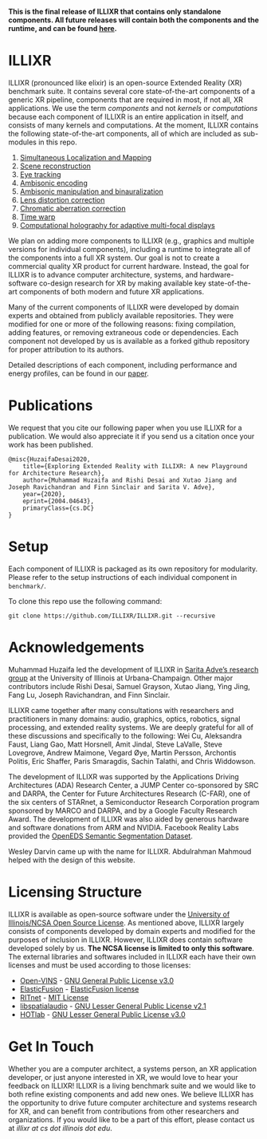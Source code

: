 **This is the final release of ILLIXR that contains only standalone components.
All future releases will contain both the components and the runtime, and can be found [here][1].**

# ILLIXR

ILLIXR (pronounced like elixir) is an open-source Extended Reality (XR) benchmark suite.
It contains several core state-of-the-art components of a generic XR pipeline,
    components that are required in most, if not all, XR applications.
We use the term _components_ and not _kernels_ or _computations_ because each component
    of ILLIXR is an entire application in itself, and consists of many kernels and computations.
At the moment, ILLIXR contains the following state-of-the-art components,
    all of which are included as sub-modules in this repo.

1.  [Simultaneous Localization and Mapping][20]
2.  [Scene reconstruction][21]
3.  [Eye tracking][22]
4.  [Ambisonic encoding][23]
5.  [Ambisonic manipulation and binauralization][23]
6.  [Lens distortion correction][24]
7.  [Chromatic aberration correction][24]
8.  [Time warp][24]
9.  [Computational holography for adaptive multi-focal displays][24]

We plan on adding more components to ILLIXR
    (e.g., graphics and multiple versions for individual components),
    including a runtime to integrate all of the components into a full XR system.
Our goal is not to create a commercial quality XR product for current hardware.
Instead, the goal for ILLIXR is to advance
    computer architecture,
    systems,
    and
    hardware-software co-design
    research for XR by making available key state-of-the-art components of both modern
    and future XR applications. 

Many of the current components of ILLIXR were developed by domain experts and obtained
    from publicly available repositories.
They were modified for one or more of the following reasons:
    fixing compilation,
    adding features,
    or
    removing extraneous code or dependencies.
Each component not developed by us is available as a forked github repository
    for proper attribution to its authors.

Detailed descriptions of each component, including performance and energy profiles,
    can be found in our [paper][2].

# Publications

We request that you cite our following paper when you use ILLIXR for a publication.
We would also appreciate it if you send us a citation once your work has been published.

```
@misc{HuzaifaDesai2020,
    title={Exploring Extended Reality with ILLIXR: A new Playground for Architecture Research},
    author={Muhammad Huzaifa and Rishi Desai and Xutao Jiang and Joseph Ravichandran and Finn Sinclair and Sarita V. Adve},
    year={2020},
    eprint={2004.04643},
    primaryClass={cs.DC}
}
```

# Setup

Each component of ILLIXR is packaged as its own repository for modularity.
Please refer to the setup instructions of each individual component in `benchmark/`.

To clone this repo use the following command:
```
git clone https://github.com/ILLIXR/ILLIXR.git --recursive
```
# Acknowledgements

Muhammad Huzaifa led the development of ILLIXR in [Sarita Adve’s research group][3]
    at the University of Illinois at Urbana-Champaign.
Other major contributors include
    Rishi Desai,
    Samuel Grayson,
    Xutao Jiang,
    Ying Jing,
    Fang Lu,
    Joseph Ravichandran,
    and
    Finn Sinclair.

ILLIXR came together after many consultations with researchers and practitioners in many domains:
    audio,
    graphics,
    optics,
    robotics,
    signal processing,
    and
    extended reality systems.
We are deeply grateful for all of these discussions and specifically to the following:
    Wei Cu,
    Aleksandra Faust,
    Liang Gao,
    Matt Horsnell,
    Amit Jindal,
    Steve LaValle,
    Steve Lovegrove,
    Andrew Maimone,
    Vegard &#216;ye,
    Martin Persson,
    Archontis Politis,
    Eric Shaffer,
    Paris Smaragdis,
    Sachin Talathi,
    and
    Chris Widdowson.

The development of ILLIXR was supported by
    the Applications Driving Architectures (ADA) Research Center,
        a JUMP Center co-sponsored by SRC and DARPA,
    the Center for Future Architectures Research (C-FAR),
        one of the six centers of STARnet,
    a Semiconductor Research Corporation program sponsored by MARCO and DARPA,
    and
    by a Google Faculty Research Award.
The development of ILLIXR was also aided by generous hardware and software donations
    from ARM and NVIDIA.
Facebook Reality Labs provided the [OpenEDS Semantic Segmentation Dataset][4].

Wesley Darvin came up with the name for ILLIXR.
Abdulrahman Mahmoud helped with the design of this website.


# Licensing Structure

ILLIXR is available as open-source software under
    the [University of Illinois/NCSA Open Source License][5].
As mentioned above, ILLIXR largely consists of components developed by domain experts and
    modified for the purposes of inclusion in ILLIXR.
However, ILLIXR does contain software developed solely by us.
**The NCSA license is limited to only this software**.
The external libraries and softwares included in ILLIXR each have their own licenses and
    must be used according to those licenses:

-   [Open-VINS][6] - [GNU General Public License v3.0][7]
-   [ElasticFusion][8] - [ElasticFusion license][9]
-   [RITnet][10] - [MIT License][11]
-   [libspatialaudio][12] - [GNU Lesser General Public License v2.1][13]
-   [HOTlab][14] - [GNU Lesser General Public License v3.0][15]


# Get In Touch

Whether you are
    a computer architect,
    a systems person,
    an XR application developer,
    or
    just anyone interested in XR,
    we would love to hear your feedback on ILLIXR!
ILLIXR is a living benchmark suite and we would like to both refine existing components
    and add new ones.
We believe ILLIXR has the opportunity to drive future computer architecture
    and systems research for XR, and can benefit from contributions from other researchers
    and organizations.
If you would like to be a part of this effort, please contact us at
    _illixr at cs dot illinois dot edu_.


[//]: # (- References -)

[1]:    https://github.com/ILLIXR/ILLIXR
[2]:    https://arxiv.org/pdf/2004.04643.pdf
[3]:    http://rsim.cs.illinois.edu
[4]:    https://research.fb.com/programs/openeds-challenge
[5]:    https://github.com/ILLIXR/illixr.github.io/blob/v1-latest/LICENSE
[6]:    https://github.com/rpng/open_vins
[7]:    https://www.gnu.org/licenses/gpl-3.0.html
[8]:    https://github.com/mp3guy/ElasticFusion
[9]:    https://github.com/mp3guy/ElasticFusion/blob/master/LICENSE.txt
[10]:   https://github.com/AayushKrChaudhary/RITnet
[11]:   https://github.com/AayushKrChaudhary/RITnet/blob/master/License.md
[12]:   https://github.com/videolabs/libspatialaudio
[13]:   https://www.gnu.org/licenses/old-licenses/lgpl-2.1.html
[14]:   https://github.com/MartinPersson/HOTlab
[15]:   https://www.gnu.org/licenses/lgpl-3.0.html

[//]: # (- Internal -)

[20]:   README-openvins.md
[21]:   README-efusion.md
[22]:   README-ritnet.md
[23]:   README-audio.md
[24]:   README-visualpp.md
[25]:   README-hotlab.md

